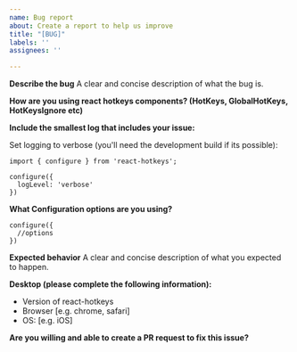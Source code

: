 ```yaml
---
name: Bug report
about: Create a report to help us improve
title: "[BUG]"
labels: ''
assignees: ''

---
```


**Describe the bug**
A clear and concise description of what the bug is.

**How are you using react hotkeys components? (HotKeys, GlobalHotKeys, HotKeysIgnore etc)**

**Include the smallest log that includes your issue:**

Set logging to verbose (you'll need the development build if its possible):

```
import { configure } from 'react-hotkeys';

configure({
  logLevel: 'verbose'
})
```

**What Configuration options are you using?**

```
configure({
  //options
})
```

**Expected behavior**
A clear and concise description of what you expected to happen.

**Desktop (please complete the following information):**
 - Version of react-hotkeys
 - Browser [e.g. chrome, safari]
 - OS: [e.g. iOS]

**Are you willing and able to create a PR request to fix this issue?**
